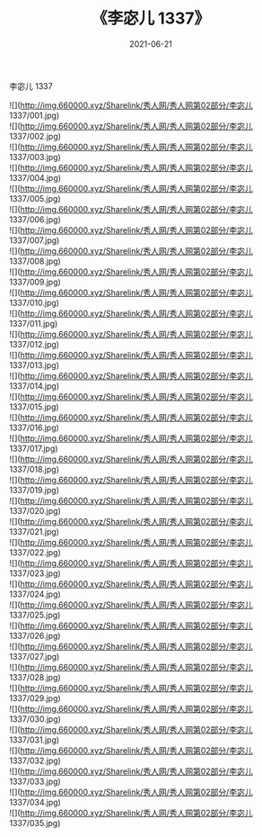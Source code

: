﻿---
layout: post
title:  《李宓儿 1337》
date:   2021-06-21
img: http://img.660000.xyz/Sharelink/秀人网/秀人网第02部分/李宓儿 1337/000.jpg
categories: [美女, 清纯, 唯美]
---

李宓儿 1337

  ![](http://img.660000.xyz/Sharelink/秀人网/秀人网第02部分/李宓儿 1337/001.jpg) <br> ![](http://img.660000.xyz/Sharelink/秀人网/秀人网第02部分/李宓儿 1337/002.jpg) <br> ![](http://img.660000.xyz/Sharelink/秀人网/秀人网第02部分/李宓儿 1337/003.jpg) <br> ![](http://img.660000.xyz/Sharelink/秀人网/秀人网第02部分/李宓儿 1337/004.jpg) <br> ![](http://img.660000.xyz/Sharelink/秀人网/秀人网第02部分/李宓儿 1337/005.jpg) <br> ![](http://img.660000.xyz/Sharelink/秀人网/秀人网第02部分/李宓儿 1337/006.jpg) <br> ![](http://img.660000.xyz/Sharelink/秀人网/秀人网第02部分/李宓儿 1337/007.jpg) <br> ![](http://img.660000.xyz/Sharelink/秀人网/秀人网第02部分/李宓儿 1337/008.jpg) <br> ![](http://img.660000.xyz/Sharelink/秀人网/秀人网第02部分/李宓儿 1337/009.jpg) <br> ![](http://img.660000.xyz/Sharelink/秀人网/秀人网第02部分/李宓儿 1337/010.jpg) <br> ![](http://img.660000.xyz/Sharelink/秀人网/秀人网第02部分/李宓儿 1337/011.jpg) <br> ![](http://img.660000.xyz/Sharelink/秀人网/秀人网第02部分/李宓儿 1337/012.jpg) <br> ![](http://img.660000.xyz/Sharelink/秀人网/秀人网第02部分/李宓儿 1337/013.jpg) <br> ![](http://img.660000.xyz/Sharelink/秀人网/秀人网第02部分/李宓儿 1337/014.jpg) <br> ![](http://img.660000.xyz/Sharelink/秀人网/秀人网第02部分/李宓儿 1337/015.jpg) <br> ![](http://img.660000.xyz/Sharelink/秀人网/秀人网第02部分/李宓儿 1337/016.jpg) <br> ![](http://img.660000.xyz/Sharelink/秀人网/秀人网第02部分/李宓儿 1337/017.jpg) <br> ![](http://img.660000.xyz/Sharelink/秀人网/秀人网第02部分/李宓儿 1337/018.jpg) <br> ![](http://img.660000.xyz/Sharelink/秀人网/秀人网第02部分/李宓儿 1337/019.jpg) <br> ![](http://img.660000.xyz/Sharelink/秀人网/秀人网第02部分/李宓儿 1337/020.jpg) <br> ![](http://img.660000.xyz/Sharelink/秀人网/秀人网第02部分/李宓儿 1337/021.jpg) <br> ![](http://img.660000.xyz/Sharelink/秀人网/秀人网第02部分/李宓儿 1337/022.jpg) <br> ![](http://img.660000.xyz/Sharelink/秀人网/秀人网第02部分/李宓儿 1337/023.jpg) <br> ![](http://img.660000.xyz/Sharelink/秀人网/秀人网第02部分/李宓儿 1337/024.jpg) <br> ![](http://img.660000.xyz/Sharelink/秀人网/秀人网第02部分/李宓儿 1337/025.jpg) <br> ![](http://img.660000.xyz/Sharelink/秀人网/秀人网第02部分/李宓儿 1337/026.jpg) <br> ![](http://img.660000.xyz/Sharelink/秀人网/秀人网第02部分/李宓儿 1337/027.jpg) <br> ![](http://img.660000.xyz/Sharelink/秀人网/秀人网第02部分/李宓儿 1337/028.jpg) <br> ![](http://img.660000.xyz/Sharelink/秀人网/秀人网第02部分/李宓儿 1337/029.jpg) <br> ![](http://img.660000.xyz/Sharelink/秀人网/秀人网第02部分/李宓儿 1337/030.jpg) <br> ![](http://img.660000.xyz/Sharelink/秀人网/秀人网第02部分/李宓儿 1337/031.jpg) <br> ![](http://img.660000.xyz/Sharelink/秀人网/秀人网第02部分/李宓儿 1337/032.jpg) <br> ![](http://img.660000.xyz/Sharelink/秀人网/秀人网第02部分/李宓儿 1337/033.jpg) <br> ![](http://img.660000.xyz/Sharelink/秀人网/秀人网第02部分/李宓儿 1337/034.jpg) <br> ![](http://img.660000.xyz/Sharelink/秀人网/秀人网第02部分/李宓儿 1337/035.jpg) <br>